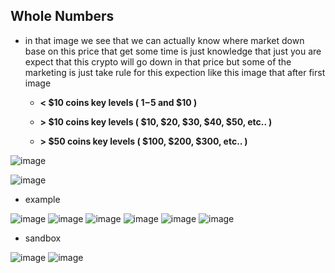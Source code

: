 ## Whole Numbers

* in that image we see that we can actually know where market down base on this price that get some time is just knowledge that just you are expect that this crypto will go down in that price but some of the marketing is just take rule for this expection like this image that after first image

    - **< $10 coins key levels ( $1-$5 and $10 )** 

    - **> $10 coins key levels ( $10, $20, $30, $40, $50, etc.. )**

    - **> $50 coins key levels ( $100, $200, $300, etc.. )**

![image](images/42.png)

![image](images/43.png)

* example

![image](images/44.png)
![image](images/45.png)
![image](images/46.png)
![image](images/47.png)
![image](images/48.png)
![image](images/49.png)

* sandbox 

![image](images/50.png)
![image](images/51.png)


